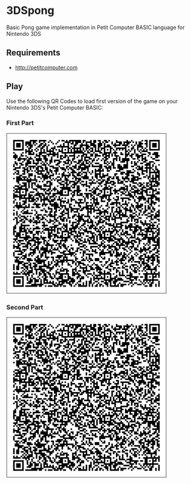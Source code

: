 # 3DSpong

Basic Pong game implementation in Petit Computer BASIC language for Nintendo 3DS

## Requirements

- http://petitcomputer.com

## Play

Use the following QR Codes to load first version of the game on your Nintendo 3DS's Petit Computer BASIC:

### First Part

![First](/qrcodes_v1/qr0_big.png)

### Second Part

![Second](/qrcodes_v1/qr0_big.png)

